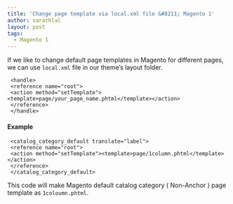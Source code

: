 ```yaml
---
title: 'Change page template via local.xml file &#8211; Magento 1'
author: sarathlal
layout: post
tags:
  - Magento 1
---
```

If we like to change default page templates in Magento for different pages, we can use `local.xml` file in our theme&#8217;s layout folder.

     <handle>
     <reference name="root">
     <action method="setTemplate"><template>page/your_page_name.phtml</template></action>
     </reference>
     </handle>

####  Example

     <catalog_category_default translate="label">
     <reference name="root">
     <action method="setTemplate"><template>page/1column.phtml</template></action>
     </reference>
     </catalog_category_default>

This code will make Magento default catalog category ( Non-Anchor ) page template as `1coloumn.phtml`.
